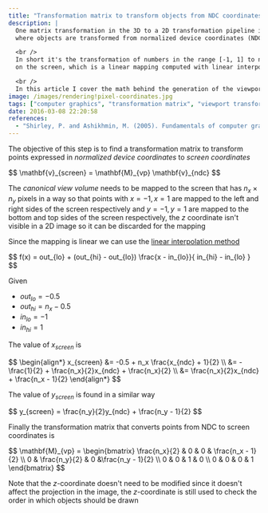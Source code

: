 ```yaml
---
title: "Transformation matrix to transform objects from NDC coordinates to screen coordinates (viewport transform)"
description: |
  One matrix transformation in the 3D to a 2D transformation pipeline is the viewport transform
  where objects are transformed from normalized device coordinates (NDC) to screen coordinates (SC).

  <br />
  In short it's the transformation of numbers in the range [-1, 1] to numbers corresponding to pixels
  on the screen, which is a linear mapping computed with linear interpolation.

  <br />
  In this article I cover the math behind the generation of the viewport transformation matrix.
image: /images/rendering!pixel-coordinates.jpg
tags: ["computer graphics", "transformation matrix", "viewport transform", "3d", "2d"]
date: 2016-03-08 22:20:58
references:
  - "Shirley, P. and Ashikhmin, M. (2005). Fundamentals of computer graphics. Wellesley, Mass.: AK Peters."
---
```


The objective of this step is to find a transformation matrix to transform points expressed in *normalized device coordinates* to *screen coordinates*

<div>$$
\mathbf{v}_{screen} = \mathbf{M}_{vp} \mathbf{v}_{ndc}
$$</div>

The  *canonical view volume* needs to be mapped to the screen that has $n_x \times n_y$ pixels in a way so that points with $x = -1, x = 1$ are mapped to the left and right sides of the screen respectively and $y = -1, y = 1$ are mapped to the bottom and top sides of the screen respectively, the $z$ coordinate isn't visible in a 2D image so it can be discarded for the mapping

Since the mapping is linear we can use the [linear interpolation method](https://www.wikiwand.com/en/Linear_interpolation)

<div>$$
f(x) = out_{lo} + (out_{hi} - out_{lo}) \frac{x - in_{lo}}{ in_{hi} - in_{lo} }
$$</div>

Given

- $out_{lo} = -0.5$
- $out_{hi} = n_x - 0.5$
- $in_{lo} = -1$
- $in_{hi} = 1$

The value of $x_{screen}$ is

<div>$$
\begin{align*}
x_{screen} &= -0.5 + n_x \frac{x_{ndc} + 1}{2} \\
&= -\frac{1}{2} + \frac{n_x}{2}x_{ndc} + \frac{n_x}{2} \\
&= \frac{n_x}{2}x_{ndc} + \frac{n_x - 1}{2}
\end{align*}
$$</div>

The value of $y_{screen}$ is found in a similar way

<div>$$
y_{screen} = \frac{n_y}{2}y_{ndc} + \frac{n_y - 1}{2}
$$</div>

Finally the transformation matrix that converts points from NDC to screen coordinates is

<div>$$
\mathbf{M}_{vp} = \begin{bmatrix}
\frac{n_x}{2} & 0 & 0 & \frac{n_x - 1}{2} \\
0 & \frac{n_y}{2} & 0 &\frac{n_y - 1}{2} \\
0 & 0 & 1 & 0 \\
0 & 0 & 0 & 1
\end{bmatrix}
$$</div>

Note that the $z$-coordinate doesn't need to be modified since it doesn't affect the projection in the image, the $z$-coordinate is still used to check the order in which objects should be drawn

